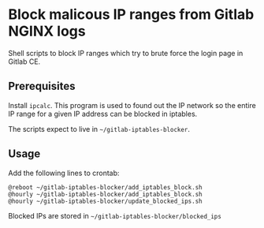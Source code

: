 # Block malicous IP ranges from Gitlab NGINX logs

Shell scripts to block IP ranges which try to brute force the 
login page in Gitlab CE. 

## Prerequisites

Install `ipcalc`. This program is used to found out the
IP network so the entire IP range for a given IP address
can be blocked in iptables.

The scripts expect to live in `~/gitlab-iptables-blocker`.

## Usage

Add the following lines to crontab:

```
@reboot ~/gitlab-iptables-blocker/add_iptables_block.sh
@hourly ~/gitlab-iptables-blocker/add_iptables_block.sh 
@hourly ~/gitlab-iptables-blocker/update_blocked_ips.sh 
```

Blocked IPs are stored in `~/gitlab-iptables-blocker/blocked_ips`
